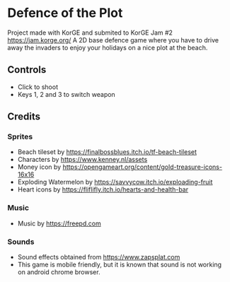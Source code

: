 # Defence of the Plot
Project made with KorGE and submited to KorGE Jam #2 https://jam.korge.org/
A 2D base defence game where you have to drive away the invaders to enjoy your holidays on a nice plot at the beach.

## Controls
- Click to shoot
- Keys 1, 2 and 3 to switch weapon
## Credits
### Sprites
- Beach tileset by https://finalbossblues.itch.io/tf-beach-tileset
- Characters by https://www.kenney.nl/assets
- Money icon by https://opengameart.org/content/gold-treasure-icons-16x16
- Exploding Watermelon by https://savvycow.itch.io/exploading-fruit
- Heart icons by https://fliflifly.itch.io/hearts-and-health-bar
### Music
- Music by https://freepd.com
### Sounds
- Sound effects obtained from https://www.zapsplat.com
- This game is mobile friendly, but it is known that sound is not working on android chrome browser.
